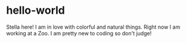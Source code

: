 # hello-world

Stella here!
I am in love with colorful and natural things. Right now I am working at a Zoo.
I am pretty new to coding so don't judge!
